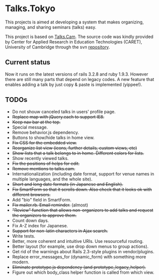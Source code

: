 Talks.Tokyo
===========

This projects is aimed at developing a system that makes organizing, managing, and sharing seminars (talks) easy.

This project is based on [Talks.Cam](http://www.talks.cam.ac.uk/). The source code was kindly provided by Center for Applied Research in Education Technologies (CARET), University of Cambridge through the svn [repository](http://source.caret.cam.ac.uk/svn/projects/talks.cam/).

Current status
--------------
Now it runs on the latest versions of rails 3.2.8 and ruby 1.9.3. However there are still many parts that depend on legacy codes. A new feature that enables adding a talk by just copy & paste is implemented (yippee!).

TODOs
-----
* Do not shouw canceled talks in users' profile page.
* <del>Replace map with jQuery.each to support IE8.</del>
* <del>Keep nav bar at the top.</del>
* Special message.
* Remove behavior.js dependency.
* Buttons to show/hide talks in home view.
* <del>Fix CSS for the embedded view.</del>
* <del>Reorganize list view (icons, further details, custom views, etc)</del>
* <del>Show lists that a talk belongs to in home. Different colors for lists.</del>
* Show recently viewed talks.
* <del>Fix the positions of helps for edit.</del>
* <del>Remove mentions to talks.cam.</del>
* Internationalization (including date format, support for venue names in multiple languages, and the whole site).
* <del>Short and long date formats (in Japanese and English).</del>
* <del>Fix SmartForm so that it scrolls down. Also check that it looks ok with different browsers.</del>
* Add "bio" field in SmartForm.
* <del>Fix mailer.rb. Email reminder.</del> (almost)
* <del>"Review" function that allows non-organizers to add talks and request the organizers to approve them.</del>
* Count down days.
* Fix A-Z index for Japanese.
* <del>Support for non-latin characters in Ajax search.</del>
* Write tests.
* Better, more coherent and intuitive URIs. Use resourceful routing.
* Better layout (for example, use drop down menus to group actions).
* Get rid of the warnings about Rails 2.3-style plugins in vendor/plugins.
* Replace error_messages_for (dynamic_form) with something more modern.
* <del>Eliminate prototype.js dependency (and prototype_legacy_helper).</del>
* Figure out which body_class helper function is called from which view.
